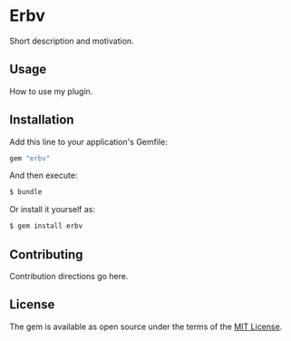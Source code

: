 # Erbv
Short description and motivation.

## Usage
How to use my plugin.

## Installation
Add this line to your application's Gemfile:

```ruby
gem "erbv"
```

And then execute:
```bash
$ bundle
```

Or install it yourself as:
```bash
$ gem install erbv
```

## Contributing
Contribution directions go here.

## License
The gem is available as open source under the terms of the [MIT License](https://opensource.org/licenses/MIT).
